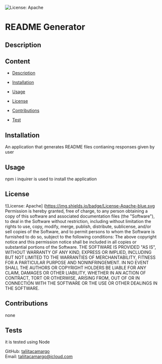 
  ![License: Apache](https://img.shields.io/badge/License-Apache-blue.svg)

  # README Generator


  ## Description 
  


  ## Content
  - [Description](#description)
  
  - [Installation](#installation)
 
  - [Usage](#usage)
  
  - [License](#license)
 
  - [Contributions](#contributions)

  - [Test](#tests)

  ## Installation
  An application that generates README files contianing responses given by user
  
  ## Usage 
  npm i inquirer is used to install the application

  ## License
  ![License: Apache] (https://img.shields.io/badge/License-Apache-blue.svg
  Permission is hereby granted, free of charge, to any person obtaining a copy of this software and associated documentation files (the "Software"), to deal in the Software without restriction, including without limitation the rights to use, copy, modify, merge, publish, distribute, sublicense, and/or sell copies of the Software, and to permit persons to whom the Software is furnished to do so, subject to the following conditions:
    The above copyright notice and this permission notice shall be included in all copies or substantial portions of the Software.
    THE SOFTWARE IS PROVIDED "AS IS", WITHOUT WARRANTY OF ANY KIND, EXPRESS OR IMPLIED, INCLUDING BUT NOT LIMITED TO THE WARRANTIES OF MERCHANTABILITY, FITNESS FOR A PARTICULAR PURPOSE AND NONINFRINGEMENT. IN NO EVENT SHALL THE AUTHORS OR COPYRIGHT HOLDERS BE LIABLE FOR ANY CLAIM, DAMAGES OR OTHER LIABILITY, WHETHER IN AN ACTION OF CONTRACT, TORT OR OTHERWISE, ARISING FROM, OUT OF OR IN CONNECTION WITH THE SOFTWARE OR THE USE OR OTHER DEALINGS IN THE SOFTWARE. 

  ## Contributions
  none

  ## Tests
  it is tested using Node


  GitHub: [taliitacamargo](https://github.com/taliitacamargo)
  <br>
  Email: taliitacamargo@icloud.com
  
